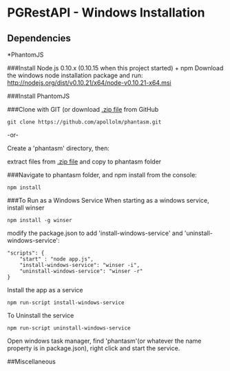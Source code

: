 PGRestAPI - Windows Installation
=========

## Dependencies

*PhantomJS

###Install Node.js 0.10.x (0.10.15 when this project started) + npm
Download the windows node installation package and run: http://nodejs.org/dist/v0.10.21/x64/node-v0.10.21-x64.msi

###Install PhantomJS

###Clone with GIT (or download [.zip file](https://github.com/apollolm/phantasm/archive/master.zip) from GitHub

    git clone https://github.com/apollolm/phantasm.git

-or-

Create a 'phantasm' directory, then:

extract files from [.zip file](https://github.com/apollolm/phantasm/archive/master.zip) and copy to phantasm folder

###Navigate to phantasm folder, and npm install
from the console:  

    npm install


###To Run as a Windows Service
When starting as a windows service, install winser
	
	npm install -g winser


modify the package.json to add 'install-windows-service' and 'uninstall-windows-service':  

	"scripts": {
		"start" : "node app.js",
		"install-windows-service": "winser -i",
		"uninstall-windows-service": "winser -r"
	}

Install the app as a service
	
	npm run-script install-windows-service

To Uninstall the service

	npm run-script uninstall-windows-service

Open windows task manager, find 'phantasm'(or whatever the name property is in package.json), right click and start the service.


##Miscellaneous

